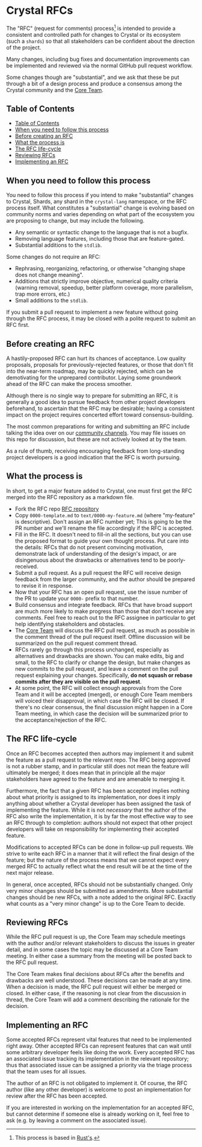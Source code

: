 # Crystal RFCs

The "RFC" (request for comments) process[^1] is intended to provide a consistent and controlled path for changes to Crystal or its ecosystem (such a `shards`) so that all stakeholders can be confident about the direction of the project.

Many changes, including bug fixes and documentation improvements can be implemented and reviewed via the normal GitHub pull request workflow.

Some changes though are "substantial", and we ask that these be put through a bit of a design process and produce a consensus among the Crystal community and the [Core Team].

## Table of Contents

[Table of Contents]: #table-of-contents

- [Table of Contents]
- [When you need to follow this process]
- [Before creating an RFC]
- [What the process is]
- [The RFC life-cycle]
- [Reviewing RFCs]
- [Implementing an RFC]

## When you need to follow this process

[When you need to follow this process]: #when-you-need-to-follow-this-process

You need to follow this process if you intend to make "substantial" changes to Crystal, Shards, any shard in the `crystal-lang` namespace, or the RFC process itself. What constitutes a "substantial" change is evolving based on community norms and varies depending on what part of the ecosystem you are proposing to change, but may include the following.

- Any semantic or syntactic change to the language that is not a bugfix.
- Removing language features, including those that are feature-gated.
- Substantial additions to the `stdlib`.

Some changes do not require an RFC:

- Rephrasing, reorganizing, refactoring, or otherwise "changing shape does not change meaning".
- Additions that strictly improve objective, numerical quality criteria (warning removal, speedup, better platform coverage, more parallelism, trap more errors, etc.)
- Small additions to the `stdlib`.

If you submit a pull request to implement a new feature without going through the RFC process, it may be closed with a polite request to submit an RFC first.

## Before creating an RFC

[Before creating an RFC]: #before-creating-an-rfc

A hastily-proposed RFC can hurt its chances of acceptance. Low quality
proposals, proposals for previously-rejected features, or those that don't fit into the near-term roadmap, may be quickly rejected, which can be demotivating for the unprepared contributor. Laying some groundwork ahead of the RFC can make the process smoother.

Although there is no single way to prepare for submitting an RFC, it is generally a good idea to pursue feedback from other project developers beforehand, to ascertain that the RFC may be desirable; having a consistent impact on the project requires concerted effort toward consensus-building.

The most common preparations for writing and submitting an RFC include talking the idea over on our [community channels]. You may file issues on this repo for discussion, but these are not actively looked at by the team.

As a rule of thumb, receiving encouraging feedback from long-standing project developers is a good indication that the RFC is worth pursuing.

## What the process is

[What the process is]: #what-the-process-is

In short, to get a major feature added to Crystal, one must first get the RFC merged into the RFC repository as a markdown file.

- Fork the RFC repo [RFC repository]
- Copy `0000-template.md` to `text/0000-my-feature.md` (where "my-feature" is descriptive). Don't assign an RFC number yet; This is going to be the PR number and we'll rename the file accordingly if the RFC is accepted.
- Fill in the RFC. It doesn't need to fill-in all the sections, but you can use the proposed format to guide your own thought process. Put care into the details: RFCs that do not present convincing motivation, demonstrate lack of understanding of the design's impact, or are disingenuous about the drawbacks or alternatives tend to be poorly-received.
- Submit a pull request. As a pull request the RFC will receive design feedback from the larger community, and the author should be prepared to revise it in response.
- Now that your RFC has an open pull request, use the issue number of the PR to update your `0000-` prefix to that number.
- Build consensus and integrate feedback. RFCs that have broad support are
much more likely to make progress than those that don't receive any comments. Feel free to reach out to the RFC assignee in particular to get help identifying stakeholders and obstacles.
- The [Core Team] will discuss the RFC pull request, as much as possible in the comment thread of the pull request itself. Offline discussion will be summarized on the pull request comment thread.
- RFCs rarely go through this process unchanged, especially as alternatives and drawbacks are shown. You can make edits, big and small, to the RFC to clarify or change the design, but make changes as new commits to the pull request, and leave a comment on the pull request explaining your changes. Specifically, **do not squash or rebase commits after they are visible on the pull request**.
- At some point, the RFC will collect enough approvals from the Core Team and it will be accepted (merged), or enough Core Team members will voiced their disapproval, in which case the RFC will be closed. If there's no clear consensus, the final discussion might happen in a Core Team meeting, in which case the decision will be summarized prior to the acceptance/rejection of the RFC.

## The RFC life-cycle

[The RFC life-cycle]: #the-rfc-life-cycle

Once an RFC becomes accepted then authors may implement it and submit the
feature as a pull request to the relevant repo. The RFC being approved is not a rubber stamp, and in particular still does not mean the feature will ultimately be merged; it does mean that in principle all the major stakeholders have agreed to the feature and are amenable to merging it.

Furthermore, the fact that a given RFC has been accepted implies nothing about what priority is assigned to its implementation, nor does it imply anything about whether a Crystal developer has been assigned the task of implementing the feature. While it is not _necessary_ that the author of the RFC also write the implementation, it is by far the most effective way to see an RFC through to completion: authors should not expect that other project developers will take on responsibility for implementing their accepted feature.

Modifications to accepted RFCs can be done in follow-up pull requests. We strive to write each RFC in a manner that it will reflect the final design of the feature; but the nature of the process means that we cannot expect every merged RFC to actually reflect what the end result will be at the time of the next major release.

In general, once accepted, RFCs should not be substantially changed. Only very minor changes should be submitted as amendments. More substantial changes should be new RFCs, with a note added to the original RFC.   Exactly what counts as a "very minor change" is up to the Core Team to decide.

## Reviewing RFCs

[Reviewing RFCs]: #reviewing-rfcs

While the RFC pull request is up, the Core Team may schedule meetings with the author and/or relevant stakeholders to discuss the issues in greater detail, and in some cases the topic may be discussed at a Core Team meeting. In either case a summary from the meeting will be posted back to the RFC pull request.

The Core Team makes final decisions about RFCs after the benefits and drawbacks are well understood. These decisions can be made at any time. When a decision is made, the RFC pull request will either be merged or closed. In either case, if the reasoning is not clear from the discussion in thread, the Core Team will add a comment describing the rationale for the decision.

## Implementing an RFC

[Implementing an RFC]: #implementing-an-rfc

Some accepted RFCs represent vital features that need to be implemented right away. Other accepted RFCs can represent features that can wait until some arbitrary developer feels like doing the work. Every accepted RFC has an associated issue tracking its implementation in the relevant repository; thus that associated issue can be assigned a priority via the triage process that the team uses for all issues.

The author of an RFC is not obligated to implement it. Of course, the RFC author (like any other developer) is welcome to post an implementation for review after the RFC has been accepted.

If you are interested in working on the implementation for an accepted RFC, but cannot determine if someone else is already working on it, feel free to ask (e.g. by leaving a comment on the associated issue).

[^1]: This process is based in [Rust's](https://github.com/rust-lang/rfcs).

[community channels]: https://crystal-lang.org/community
[RFC repository]: https://github.com/crystal-lang/rfcs
[Core Team]: https://crystal-lang.org/team
